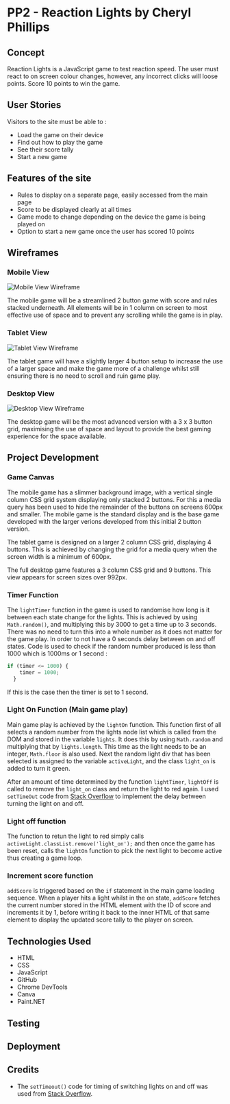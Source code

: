 # PP2 - Reaction Lights by Cheryl Phillips 

## Concept
Reaction Lights is a JavaScript game to test reaction speed. The user must react to on screen colour changes, however, any incorrect clicks will loose points. Score 10 points to win the game. 

## User Stories
Visitors to the site must be able to :
* Load the game on their device
* Find out how to play the game
* See their score tally
* Start a new game

## Features of the site
* Rules to display on a separate page, easily accessed from the main page
* Score to be displayed clearly at all times
* Game mode to change depending on the device the game is being played on
* Option to start a new game once the user has scored 10 points

## Wireframes

### Mobile View
![Mobile View Wireframe](documentation/wireframes/mobile_view.png)

The mobile game will be a streamlined 2 button game with score and rules stacked underneath. All elements will be in 1 column on screen to most effective use of space and to prevent any scrolling while the game is in play.

### Tablet View
![Tablet View Wireframe](documentation/wireframes/tablet_view.png)

The tablet game will have a slightly larger 4 button setup to increase the use of a larger space and make the game more of a challenge whilst still ensuring there is no need to scroll and ruin game play. 

### Desktop View

![Desktop View Wireframe](documentation/wireframes/desktop_view.png)

The desktop game will be the most advanced version with a 3 x 3 button grid, maximising the use of space and layout to provide the best gaming experience for the space available. 

## Project Development

### Game Canvas

The mobile game has a slimmer background image, with a vertical single column CSS grid system displaying only stacked 2 buttons. For this a media query has been used to hide the remainder of the buttons on screens 600px and smaller. The mobile game is the standard display and is the base game developed with the larger verions developed from this initial 2 button version. 

The tablet game is designed on a larger 2 column CSS grid, displaying 4 buttons. This is achieved by changing the grid for a media query when the screen width is a minimum of 600px. 

The full desktop game features a 3 column CSS grid and 9 buttons. This view appears for screen sizes over 992px. 

### Timer Function

The `lightTimer` function in the game is used to randomise how long is it between each state change for the lights. This is achieved by using `Math.random()`, and multiplying this by 3000 to get a time up to 3 seconds. There was no need to turn this into a whole number as it does not matter for the game play. 
In order to not have a 0 seconds delay between on and off states. Code is used to check if the random number produced is less than 1000 which is 1000ms or 1 second :
```js
if (timer <= 1000) {
    timer = 1000;
  }
```
If this is the case then the timer is set to 1 second.

### Light On Function (Main game play)

Main game play is achieved by the `lightOn` function. This function first of all selects a random number from the lights node list which is called from the DOM and stored in the variable `lights`. It does this by using `Math.random` and multiplying that by `lights.length`. This time as the light needs to be an integer, `Math.floor` is also used. Next the random light div that has been selected is assigned to the variable `activeLight`, and the class `light_on` is added to turn it green. 

After an amount of time determined by the function `lightTimer`, `lightOff` is called to remove the `light_on` class and return the light to red again. I used `setTimeOut` code from [Stack Overflow](https://stackoverflow.com/questions/17883692/how-to-set-time-delay-in-javascript) to implement the delay between turning the light on and off.

### Light off function

The function to retun the light to red simply calls `activeLight.classList.remove('light_on');` and then once the game has been reset, calls the `lightOn` function to pick the next light to become active thus creating a game loop. 

### Increment score function

`addScore` is triggered based on the `if` statement in the main game loading sequence. When a player hits a light whilst in the on state, `addScore` fetches the current number stored in the HTML element with the ID of score and increments it by 1, before writing it back to the inner HTML of that same element to display the updated score tally to the player on screen. 

## Technologies Used

* HTML
* CSS
* JavaScript
* GitHub
* Chrome DevTools
* Canva
* Paint.NET
## Testing

## Deployment

## Credits

* The `setTimeout()` code for timing of switching lights on and off was used from [Stack Overflow](https://stackoverflow.com/questions/17883692/how-to-set-time-delay-in-javascript).


